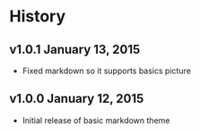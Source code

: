 # History

## v1.0.1 January 13, 2015
- Fixed markdown so it supports basics picture

## v1.0.0 January 12, 2015
- Initial release of basic markdown theme
